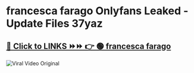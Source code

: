 
 # francesca farago Onlyfans Leaked - Update Files 37yaz

## <h2><a href="https://clipsfans.com/francesca_farago&ref=git">🔗 Click to LINKS ⏩⏩ 👉 🟢 francesca farago </a></h2>

<a href="https://clipsfans.com/francesca_farago&ref=git" rel="nofollow" data-target="animated-image.originalLink"><img src="https://i.ibb.co.com/xMMVF88/686577567.gif" alt="Viral Video Original" style="max-width: 100%; display: inline-block;" data-target="animated-image.originalImage"></a>

